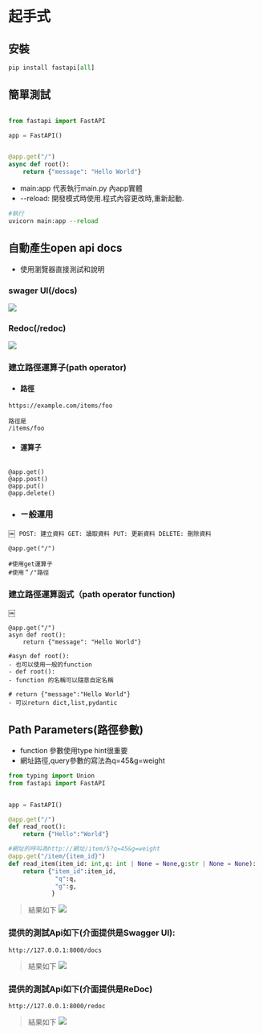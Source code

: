 # 起手式
## 安裝

```python
pip install fastapi[all]
```

## 簡單測試

```python

from fastapi import FastAPI

app = FastAPI()


@app.get("/")
async def root():
    return {"message": "Hello World"}

```

- main:app 代表執行main.py 內app實體
- --reload: 開發模式時使用.程式內容更改時,重新起動.

```python
#執行
uvicorn main:app --reload
```

## 自動產生open api docs

- 使用瀏覽器直接測試和說明

### swager UI(/docs)

![](./images/pic1.png)

### Redoc(/redoc)

![](./images/pic2.png)

### 建立路徑運算子(path operator)

- #### 路徑

```
https://example.com/items/foo

路徑是
/items/foo
```

- #### 運算子

```

@app.get()
@app.post()
@app.put()
@app.delete()

```

- ### ㄧ般運用

￼```
POST: 建立資料
GET: 讀取資料
PUT: 更新資料
DELETE: 刪除資料￼
￼```

```
@app.get("/")

#使用get運算子
#使用＂/"路徑
``` 

### 建立路徑運算函式（path operator function)
￼

```
@app.get("/")
asyn def root():
	return {"message": "Hello World"}

#asyn def root():
- 也可以使用一般的function 
- def root():
- function 的名稱可以隨意自定名稱

# return {"message":"Hello World"}
- 可以return dict,list,pydantic
```

## Path Parameters(路徑參數)
- function 參數使用type hint很重要
- 網址路徑,query參數的寫法為q=45&g=weight

```python
from typing import Union
from fastapi import FastAPI


app = FastAPI()

@app.get("/")
def read_root():
    return {"Hello":"World"}

#網址的呼叫為http://網址/item/5?q=45&g=weight
@app.get("/item/{item_id}")
def read_item(item_id: int,q: int | None = None,g:str | None = None):
    return {"item_id":item_id,
             "q":q,
             "g":g,
            }
```

> 結果如下
![](./images/pic3.png)

### 提供的測試Api如下(介面提供是Swagger UI):

```
http://127.0.0.1:8000/docs
```

> 結果如下
![](./images/pic4.png)

### 提供的測試Api如下(介面提供是ReDoc)

```
http://127.0.0.1:8000/redoc
```

>結果如下
![](./images/pic5.png)
